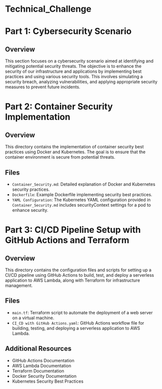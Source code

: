 # Technical_Challenge
# Part 1: Cybersecurity Scenario

## Overview
This section focuses on a cybersecurity scenario aimed at identifying and mitigating potential security threats. The objective is to enhance the security of our infrastructure and applications by implementing best practices and using various security tools. This involves simulating a security breach, analyzing vulnerabilities, and applying appropriate security measures to prevent future incidents.


# Part 2: Container Security Implementation

## Overview
This directory contains the implementation of container security best practices using Docker and Kubernetes. The goal is to ensure that the container environment is secure from potential threats.

## Files
- `Container_Security.md`: Detailed explanation of Docker and Kubernetes security practices.
- `Dockerfile`: Example Dockerfile implementing security best practices.
-  `YAML Configuration`: The Kubernetes YAML configuration provided in `Container_Security.md` includes securityContext settings for a pod to enhance security.


# Part 3: CI/CD Pipeline Setup with GitHub Actions and Terraform

## Overview
This directory contains the configuration files and scripts for setting up a CI/CD pipeline using GitHub Actions to build, test, and deploy a serverless application to AWS Lambda, along with Terraform for infrastructure management.

## Files
- `main.tf`: Terraform script to automate the deployment of a web server on a virtual machine.
- `CI_CD with GitHub Actions.yaml`: GitHub Actions workflow file for building, testing, and deploying a serverless application to AWS Lambda.


## Additional Resources
- GitHub Actions Documentation
- AWS Lambda Documentation
- Terraform Documentation
- Docker Security Documentation
- Kubernetes Security Best Practices
